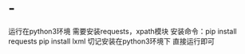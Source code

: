 # -
运行在python3环境
需要安装requests，xpath模块
  安装命令：pip install requests
           pip install lxml
  切记安装在python3环境下
直接运行即可
